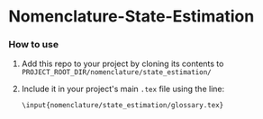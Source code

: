 # Nomenclature-State-Estimation

### How to use

1. Add this repo to your project by cloning its contents to `PROJECT_ROOT_DIR/nomenclature/state_estimation/`
2. Include it in your project's main `.tex` file using the line:

    ```
    \input{nomenclature/state_estimation/glossary.tex}
    ```